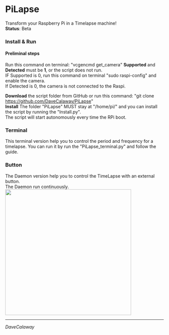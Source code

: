 # PiLapse
Transform your Raspberry Pi in a Timelapse machine!  
**Status**: Beta

### Install & Run
#### Preliminal steps
Run this command on terminal: "vcgencmd get_camera"
**Supported** and **Detected** must be **1**, or the script does not run.   
IF Supported is 0, run this command on terminal "sudo raspi-config" and enable the camera.   
If Detected is 0, the camera is not connected to the Raspi.   

**Download** the script folder from GitHub or run this command: "git clone https://github.com/DaveCalaway/PiLapse"   
**Install** The folder "PiLapse" MUST stay at "/home/pi/" and you can install the script by running the "Install.py".  
The script will start autonomously every time the RPi boot.


### Terminal
This terminal version help you to control the period and frequency for a timelapse.
You can run it by run the "PiLapse_terminal.py" and follow the guide.   


### Button
The Daemon version help you to control the TimeLapse with an external button.  
The Daemon run continuously.   
<img src="https://github.com/DaveCalaway/PiLapse/blob/master/image/button.png" width="400">


----------
*DaveCalaway*
